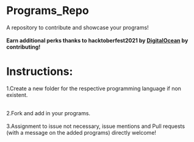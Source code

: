 # Programs_Repo
A repository to contribute and showcase your programs!
<br><br>
**Earn additional perks thanks to hacktoberfest2021 by [DigitalOcean](https://hacktoberfest.digitalocean.com/) by contributing!**
<br>

# Instructions:

1.Create a new folder for the respective programming language if non existent.
<br><br>

2.Fork and add in your programs.
<br><br>
3.Assignment to issue not necessary, issue mentions and Pull requests (with a message on the added programs) directly welcome!
<br><br>

